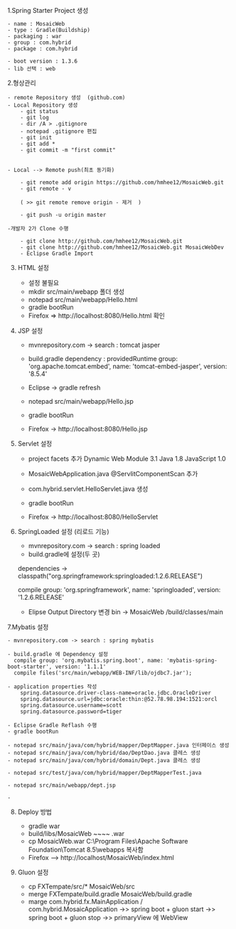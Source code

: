 1.Spring Starter Project 생성
	
	- name : MosaicWeb
	- type : Gradle(Buildship)
	- packaging : war 
	- group : com.hybrid
	- package : com.hybrid
	
	- boot version : 1.3.6
	- lib 선택 : web

2.형상관리 	
	
	- remote Repository 생성  (github.com) 
	- Local Repository 생성
		- git status
		- git log
		- dir /A > .gitignore 
		- notepad .gitignore 편집 
		- git init
		- git add * 
		- git commit -m "first commit"
		
		
	- Local --> Remote push(최초 동기화)

		- git remote add origin https://github.com/hmhee12/MosaicWeb.git	
		- git remote - v 	

		( >> git remote remove origin - 제거  )
	
		- git push -u origin master	
		
	-개발자 2가 Clone 수행
	
		- git clone http://github.com/hmhee12/MosaicWeb.git
		- git clone http://github.com/hmhee12/MosaicWeb.git MosaicWebDev
		- Eclipse Gradle Import
		
3. HTML 설정
	
	- 설정 불필요 
	- mkdir src/main/webapp  폴더 생성
	- notepad src/main/webapp/Hello.html
	- gradle bootRun
	- Firefox => http://localhost:8080/Hello.html 확인

4. JSP 설정 
	
	- mvnrepository.com -> search : tomcat jasper
	
	- build.gradle dependency : 
	providedRuntime group: 'org.apache.tomcat.embed', name: 'tomcat-embed-jasper', version: '8.5.4'

	- Eclipse -> gradle refresh	
	- notepad src/main/webapp/Hello.jsp
	- gradle bootRun 
	- Firefox -> http://localhost:8080/Hello.jsp
	


5. Servlet 설정

	- project facets 추가 
		Dynamic Web Module 3.1
		Java 1.8
		JavaScript 1.0
	
	- MosaicWebApplication.java 
		 @ServlitComponentScan 추가 
	
	- com.hybrid.servlet.HelloServlet.java 생성
	- gradle bootRun
	- Firefox -> http://localhost:8080/HelloServlet
	
6. SpringLoaded 설정 (리로드 기능)

	- mvnrepository.com -> search : spring loaded
	- build.gradle에 설정(두 곳)
	
	dependencies ->
	classpath("org.springframework:springloaded:1.2.6.RELEASE")
	
	compile group: 'org.springframework', name: 'springloaded', version: '1.2.6.RELEASE'

	- Elipse Output Directory 변경
		bin -> MosaicWeb
				/build/classes/main
				
				
7.Mybatis 설정 

	- mvnrepository.com -> search : spring mybatis

	- build.gradle 에 Dependency 설정
	  compile group: 'org.mybatis.spring.boot', name: 'mybatis-spring-boot-starter', version: '1.1.1'
	  compile files('src/main/webapp/WEB-INF/lib/ojdbc7.jar');
	
	- application properties 작성 
		spring.datasource.driver-class-name=oracle.jdbc.OracleDriver
		spring.datasource.url=jdbc:oracle:thin:@52.78.98.194:1521:orcl
		spring.datasource.username=scott
		spring.datasource.password=tiger
	
	- Eclipse Gradle Reflash 수행
	- gradle bootRun
	
	- notepad src/main/java/com/hybrid/mapper/DeptMapper.java 인터페이스 생성
	- notepad src/main/java/com/hybrid/dao/DeptDao.java 클레스 생성
	- notepad src/main/java/com/hybrid/domain/Dept.java 클레스 생성
	
	- notepad src/test/java/com/hybrid/mapper/DeptMapperTest.java
	
	- notepad src/main/webapp/dept.jsp 
	
	-
	
8. Deploy 방법 
	
	- gradle war
	- build/libs/MosaicWeb ~~~~ .war
	- cp MosaicWeb.war 
		C:\Program Files\Apache Software Foundation\Tomcat 8.5\webapps 복사함
	- Firefox --> http://localhost/MosaicWeb/index.html
	
9. Gluon 설정 

	- cp FXTempate/src/* MosaicWeb/src
	- merge FXTempate/build.gradle MosaicWeb/build.gradle
	- marge com.hybrid.fx.MainApplication / com.hybrid.MosaicApplication 
		->> spring boot + gluon start
		->> spring boot + gluon stop
		->> primaryView 에 WebView
		
	
	